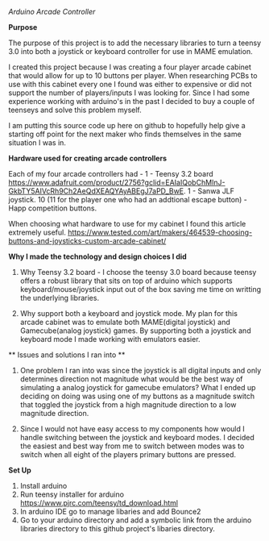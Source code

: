 *Arduino Arcade Controller*

**Purpose**

The purpose of this project is to add the necessary libraries to turn a teensy 3.0 into both a joystick or keyboard controller for use in MAME emulation.  

I created this project because I was creating a four player arcade cabinet that would allow for up to 10 buttons per player.  When researching PCBs to use with this cabinet every one I found was either to expensive or did not support the number of players/inputs I was looking for.  Since I had some experience working with arduino's in the past I decided to buy a couple of teenseys and solve this problem myself.

I am putting this source code up here on github to hopefully help give a starting off point for the next maker who finds themselves in the same situation I was in.

**Hardware used for creating arcade controllers**

Each of my four arcade controllers had -
1 - Teensy 3.2 board https://www.adafruit.com/product/2756?gclid=EAIaIQobChMInJ-GkbTY5AIVcRh9Ch2AeQdXEAQYAyABEgJ7aPD_BwE.
1 - Sanwa JLF joystick.
10 (11 for the player one who had an addtional escape button) - Happ competition buttons.

When choosing what hardware to use for my cabinet I found this article extremely useful.
https://www.tested.com/art/makers/464539-choosing-buttons-and-joysticks-custom-arcade-cabinet/


**Why I made the technology and design choices I did**

1. Why Teensy 3.2 board - I choose the teensy 3.0 board because teensy offers a robust library that sits on top of arduino which supports keyboard/mouse/joystick input out of the box saving me time on writting the underlying libraries. 

2. Why support both a keyboard and joystick mode.  My plan for this arcade cabinet was to emulate both MAME(digital joystick) and Gamecube(analog joystick) games. By supporting both a joystick and keyboard mode I made working with emulators easier.

** Issues and solutions I ran into **
1. One problem I ran into was since the joystick is all digital inputs and only determines direction not magnitude what would be the best way of simulating a analog joystick for gamecube emulators?  What I ended up deciding on doing was using one of my buttons as a magnitude switch that toggled the joystick from a high magnitude direction to a low magnitude direction.

2. Since I would not have easy access to my components how would I handle switching between the joystick and keyboard modes.  I decided the easiest and best way from me to switch between modes was to switch when all eight of the players primary buttons are pressed.

**Set Up**

1. Install arduino
2. Run teensy installer for arduino https://www.pjrc.com/teensy/td_download.html
3. In arduino IDE go to manage libaries and add Bounce2
4. Go to your arduino directory and add a symbolic link from the arduino libraries directory to this github project's libaries directory.
